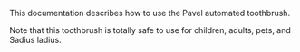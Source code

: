 This documentation describes how to use the Pavel automated toothbrush.

Note that this toothbrush is totally safe to use for children, adults, pets, and Sadius ladius.


